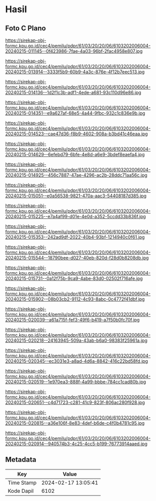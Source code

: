 # Hasil

## Foto C Plano

https://sirekap-obj-formc.kpu.go.id/cec4/pemilu/pdpr/61/03/20/20/06/6103202006004-20240215-011145--0f423986-7fae-4a03-96bf-2fac4958e807.jpg

https://sirekap-obj-formc.kpu.go.id/cec4/pemilu/pdpr/61/03/20/20/06/6103202006004-20240215-013914--3333f5b9-60b9-4a3c-876e-4f12b7eec513.jpg

https://sirekap-obj-formc.kpu.go.id/cec4/pemilu/pdpr/61/03/20/20/06/6103202006004-20240215-014136--1d2f1c3b-adf1-4ede-a681-93c110d96e86.jpg

https://sirekap-obj-formc.kpu.go.id/cec4/pemilu/pdpr/61/03/20/20/06/6103202006004-20240215-014351--e9a627af-68e5-4a44-9fbc-932c1c836e9b.jpg

https://sirekap-obj-formc.kpu.go.id/cec4/pemilu/pdpr/61/03/20/20/06/6103202006004-20240215-014523--cae47d36-f8b9-4602-908a-b3bd41c46eaa.jpg

https://sirekap-obj-formc.kpu.go.id/cec4/pemilu/pdpr/61/03/20/20/06/6103202006004-20240215-014629--6efebd79-6bfe-4e8d-a6e9-3bdef8eaefa4.jpg

https://sirekap-obj-formc.kpu.go.id/cec4/pemilu/pdpr/61/03/20/20/06/6103202006004-20240215-014925--456c7887-47ae-4296-ac2b-28ddc71aa56c.jpg

https://sirekap-obj-formc.kpu.go.id/cec4/pemilu/pdpr/61/03/20/20/06/6103202006004-20240215-015051--e0a56538-9821-470a-aac3-54408187d385.jpg

https://sirekap-obj-formc.kpu.go.id/cec4/pemilu/pdpr/61/03/20/20/06/6103202006004-20240215-015225--e7a4af99-d01e-4e0d-a352-5ccdd33b836f.jpg

https://sirekap-obj-formc.kpu.go.id/cec4/pemilu/pdpr/61/03/20/20/06/6103202006004-20240215-015353--242ad9df-2022-40b4-93bf-1214940c0f61.jpg

https://sirekap-obj-formc.kpu.go.id/cec4/pemilu/pdpr/61/03/20/20/06/6103202006004-20240215-015544--18790bee-d027-40eb-820d-f28d0b8208db.jpg

https://sirekap-obj-formc.kpu.go.id/cec4/pemilu/pdpr/61/03/20/20/06/6103202006004-20240215-015731--0a12f75b-9ca9-4abe-83d0-02502f716afe.jpg

https://sirekap-obj-formc.kpu.go.id/cec4/pemilu/pdpr/61/03/20/20/06/6103202006004-20240215-015902--08b03cb2-9112-4c93-8abc-0c4772f41dbf.jpg

https://sirekap-obj-formc.kpu.go.id/cec4/pemilu/pdpr/61/03/20/20/06/6103202006004-20240215-020039--a61a715f-fef3-49f6-b419-a7f50b0fc70f.jpg

https://sirekap-obj-formc.kpu.go.id/cec4/pemilu/pdpr/61/03/20/20/06/6103202006004-20240215-020218--24163945-509a-43ab-b6a0-98383f25961a.jpg

https://sirekap-obj-formc.kpu.go.id/cec4/pemilu/pdpr/61/03/20/20/06/6103202006004-20240215-020345--ec3031e3-a8ad-4d6a-8842-416c22bd58fd.jpg

https://sirekap-obj-formc.kpu.go.id/cec4/pemilu/pdpr/61/03/20/20/06/6103202006004-20240215-020519--1e970ea3-888f-4a99-bbbe-784cc1cad80b.jpg

https://sirekap-obj-formc.kpu.go.id/cec4/pemilu/pdpr/61/03/20/20/06/6103202006004-20240215-020651--c4d71723-c281-41c9-823f-806ac280f928.jpg

https://sirekap-obj-formc.kpu.go.id/cec4/pemilu/pdpr/61/03/20/20/06/6103202006004-20240215-020815--a36e106f-8e83-4def-b6de-c4f0b4781c95.jpg

https://sirekap-obj-formc.kpu.go.id/cec4/pemilu/pdpr/61/03/20/20/06/6103202006004-20240215-020914--940574b3-4c25-4cc5-b199-76773914aaed.jpg


## Metadata

| Key        | Value               |
| ---------- | ------------------- |
| Time Stamp | 2024-02-17 13:05:41 |
| Kode Dapil | 6102                |



